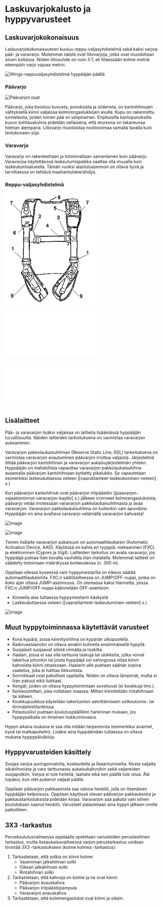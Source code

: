 # Laskuvarjokalusto ja hyppyvarusteet

## Laskuvarjokokonaisuus  



Laskuvarjokokonaisuuteen kuuluu reppu-valjasyhdistelmä sekä kaksi
varjoa: pää- ja varavarjo. Molemmat näistä ovat liitovarjoja, jotka ovat
muodoltaan siiven kaltaisia. Niiden liitosuhde on noin 3:1, eli
liitäessään kolme metriä eteenpäin varjo vajoaa metrin.

![Wings-reppuvaljasyhdistelmä hyppääjän päällä](/kuvat/Reppu-valjas-etu.png)

###  Päävarjo  

![Päävarjon osat](/kuvat/Paavarjon-osat.jpg)

Päävarjo, joka koostuu kuvusta, punoksista ja sliderista, on
kantohihnojen välityksellä kiinni valjaissa kolmirengaslukkojen avulla.
Kupu on rakennettu tunneleista, joiden toinen pää on umpinainen.
Eripituisilla kantopunoksilla kuvun kohtauskulma pidetään sellaisena,
että etureuna on takareunaa hieman alempana. Liitovarjo muodostaa
nostovoimaa samalla tavalla kuin lentokoneen siipi.

###  Varavarjo  

Varavarjo on rakenteeltaan ja toiminnaltaan samanlainen kuin päävarjo.
Varavarjoa käytettäessä laskeutumispaikka saattaa olla muualla kuin
laskeutumisalueella. Tämän vuoksi alastuloasennon on oltava hyvä ja
tarvittaessa on tehtävä maahantulokierähdys.

### Reppu-valjasyhdistelmä  

![](/kuvat/Osat_wings_2016.png)

![Valjaat](/kuvat/Reppu-nova.pdf)

![image](/kuvat/Reppu-pl.pdf)

## Lisälaitteet  

Pää- ja varavarjon lisäksi valjaissa on laitteita lisäämässä hyppääjän
turvallisuutta. Näiden laitteiden tarkoituksena on varmistaa varavarjon
aukeaminen.

Varavarjon pakkolaukaisuhihnan (Reserve Static Line, RSL) tarkoituksena
on varmistaa varavarjon avautuminen päävarjon irrottua valjaista.
Järjestelmä liittää päävarjon kantohihnan ja varavarjon
aukaisujärjestelmän yhteen. Hyppääjän on mahdollista vapauttaa
varavarjon pakkolaukaisuhihna avaamalla päävarjon kantohihnaan kytketty
pikalukko. Se vapautetaan esimerkiksi laskeuduttaessa veteen (\[vaaratilanteet-laskeutuminen-veteen\] s.)

Kun päävarjon kantohihnat ovat päävarjon irtipäästön (\[paavarjon-vajaatoiminnot-varavarjon-kaytto\] s.) jälkeen irronneet
kolmirengaslukoista, päävarjo vetää irrotessaan varavarjon
pakkolaukaisuhihnasta ja avaa varavarjon. Varavarjon pakkolaukaisuhihna
on kuitenkin vain apuväline. Hyppääjän on aina avattava varavarjo
vetämällä varavarjon kahvasta!

![image](/kuvat/Kolmirengaslukko.jpg)

![image](/kuvat/Kolmirengaslukko-auki.jpeg)

Toinen lisälaite varavarjon aukaisuun on automaattilaukaisin (Automatic
Activation Device, AAD). Käytössä on kahta eri tyyppiä: mekaaninen (FXC)
ja elektroninen (Cypres ja Vigil). Laitteiden tarkoitus on avata
varavarjo, jos hyppääjä putoaa liian kovalla vauhdilla liian matalalla.
Molemmat laitteet on säädetty toimimaan määrätyssä korkeudessa (n. 300
m).

Oppilaan ollessa kyseessä vain hyppymestarilla on oikeus säätää
automaattilaukaisinta. FXC:n säätölaitteessa on JUMP/OFF-nuppi, jonka on
koko ajan oltava JUMP-asennossa. On olemassa kaksi tilannetta, joissa
FXC:n JUMP/OFF-nuppi käännetään OFF-asentoon:

-   Koneella alas tultaessa hyppymestarin käskystä
-   Laskeuduttaessa veteen (\[vaaratilanteet-laskeutuminen-veteen\] s.)

![image](/kuvat/AAD-Cypres.jpg)

## Muut hyppytoiminnassa käytettävät varusteet  


-   Kova kypärä, jossa kiinnityshihna on kypärän ulkopuolella.
-   Radiovastaanotin on oltava ainakin kolmella ensimmäisellä hypyllä.
-   Suojalasit suojaavat silmiä viimalta ja roskilta.
-   Haalari, jossa ei saa olla tarttuvia taskuja tai ulokkeita, jotka
    voivat takertua johonkin tai joista hyppääjä voi vahingossa ottaa
    kiinni kahvoista kiinni ottaessaan. Haalarin alle puetaan säähän
    sopiva vaatetus, joka ei haittaa liikkumista.
-   Sormikkaat ovat pakolliset oppilailla. Niiden on oltava lämpimät,
    mutta ei liian paksut eikä liukkaat.
-   Kengät, joiden on oltava hyppytoimintaan soveltuvat (ei
    koukkuja tms.).
-   Korkeusmittari, joka nollataan maassa. Mittari kiinnitetään
    rintahihnaan tai käteen.
-   Koukkupuukkoa käytetään takertumien selvittämiseen sotkeutumis-
    tai törmäämistilanteissa.
-   Pelastusliivi puetaan koulutuspäällikön harkinnan mukaan, jos
    hyppypaikalla on ilmeinen hukkumisvaara.

Hypyn aikana mukana ei saa olla mitään tarpeetonta (esimerkiksi avaimet,
kynä tai matkapuhelin). Lisäksi aina hyppäämään tultaessa on oltava
mukana hyppypäiväkirja.

## Hyppyvarusteiden käsittely  

Suojaa varjoa auringonvalolta, kosteudelta ja likaantumiselta. Nosta
valjaita olkahihnoista ja varo tarttumasta aukaisukahvoihin sekä
vaijereiden suojaputkiin. Varjoa ei tule heitellä, laahata eikä sen
päällä tule istua. Älä tupakoi, kun olet pukenut valjaat päälle.

Oppilaan päävarjon pakkaamista saa valvoa henkilö, jolla on itsenäisen
hyppääjän kelpoisuus. Oppilaan käytössä olevan päävarjon pakkauksista ja
pakkaustarkistuksista pidetään kirjaa. Varavarjon saa pakata vain siihen
koulutuksen saanut henkilö. Varusteet palautetaan aina hypyn jälkeen
omille paikoilleen.

## 3X3 -tarkastus  


Peruskoulutusvaiheessa oppilaalle opetetaan varusteiden perusteellinen
tarkastus, mutta itseaukaisuvaiheessa varjon perustarkastus voidaan
tiivistää 3X3 -tarkastukseen (kolme kolmea -tarkastus):

1.  Tarkastetaan, että solkia on kiinni kolme:
    -   Vasemman jalkahihnan solki
    -   Oikean jalkahihnan solki
    -   Rintahihnan solki
2.  Tarkastetaan, että kahvoja on kolme ja ne ovat kiinni:
    -   Päävarjon avauskahva
    -   Päävarjon irtipäästöpampula
    -   Varavarjon avauskahva
3.  Tarkastetaan, että kolmirengaslukot ovat kiinni ja oikein.
